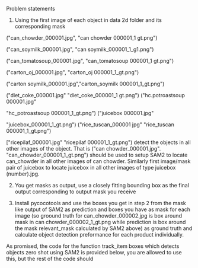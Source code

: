 Problem statements

1. Using the first image of each object in data 2d folder and its corresponding mask

("can_chowder_000001.jpg", "can chowder 000001_1 gt.png")

("can_soymilk_000001.jpg", "can soymilk_000001_1_g1.png")

("can_tomatosoup_000001.jpg", "can_tomatosoup 000001_1 gt.png")

("carton_oj_000001.jpg", "carton_oj 000001_1_gt.png")

("carton soymilk_000001.jpg","carton_soymilk 000001_1_gt.png")

("diet_coke_000001.jpg" "diet_coke_000001_1 gt.png") ("hc.potroastsoup 000001.jpg"

"hc_potroastsoup 000001_1_gt.png") ("juicebox 000001.jpg"

"juicebox_000001_1_gt.png") ("rice_tuscan_000001 jpg" "rice_tuscan 000001_1_gt.png")

["ricepilaf_000001.jpg" "ricepilaf 000001_1_gt.png") detect the objects in all other images of the object. That is ("can chowder_000001.jpg". "can_chowder_000001_1_gt.png") should be used to setup SAM2 to locate can_chowder in all other images of can chowder. Similarly first image/mask pair of juicebox to locate juicebox in all other images of type juicebox (number).jpg.

2. You get masks as output, use a closely fitting bounding box as the final output corresponding to output mask you receive

3. Install pycocotools and use the boxes you get in step 2 from the mask like output of SAM2 as prediction and boxes you have as mask for each image (so groound truth for can_chowder_000002.jpg is box around mask in can chowder_000002_1_gt.png while prediction is box around the mask relevant_mask calculated by SAM2 above) as ground truth and calculate object detection preformance for each product individually.

As promised, the code for the function track_item boxes which detects objects zero shot using SAM2 is provided below, you are allowed to use this, but the rest of the code should

